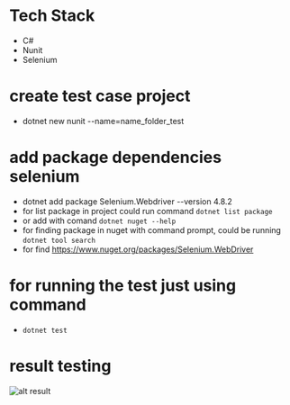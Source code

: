 # Tech Stack

- C#
- Nunit
- Selenium

# create test case project

- dotnet new nunit --name=name_folder_test

# add package dependencies selenium

- dotnet add package Selenium.Webdriver --version 4.8.2
- for list package in project could run command ```dotnet list package```
- or add with comand ```dotnet nuget --help```
- for finding package in nuget with command prompt, could be running ```dotnet tool search```
- for find https://www.nuget.org/packages/Selenium.WebDriver

# for running the test just using command 
- `dotnet test`

# result testing
![alt result](./result/result.gif)
